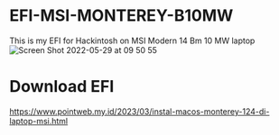 # EFI-MSI-MONTEREY-B10MW
This is my EFI for Hackintosh on MSI Modern 14 Bm 10 MW laptop
![Screen Shot 2022-05-29 at 09 50 55](https://user-images.githubusercontent.com/38489058/170849864-99cd08d5-1754-4138-aca0-a9cc26399051.png)
# Download EFI
https://www.pointweb.my.id/2023/03/instal-macos-monterey-124-di-laptop-msi.html
